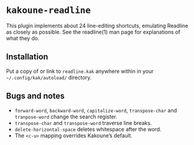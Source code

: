 # `kakoune-readline`

This plugin implements about 24 line-editing shortcuts, emulating
Readline as closely as possible. See the readline(1) man page for
explanations of what they do.

## Installation

Put a copy of or link to `readline.kak` anywhere within in your
`~/.config/kak/autoload/` directory.

## Bugs and notes

  - `forward-word`, `backward-word`, `capitalize-word`, `transpose-char`
    and `tranpose-word` change the search register.
  - `transpose-char` and `transpose-word` traverse line breaks.
  - `delete-horizontal-space` deletes whitespace after the word.
  - The `<c-u>` mapping overrides Kakoune’s default.
